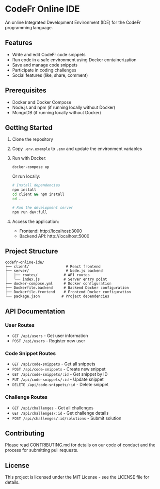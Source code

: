 # CodeFr Online IDE

An online Integrated Development Environment (IDE) for the CodeFr programming language.

## Features

- Write and edit CodeFr code snippets
- Run code in a safe environment using Docker containerization
- Save and manage code snippets
- Participate in coding challenges
- Social features (like, share, comment)

## Prerequisites

- Docker and Docker Compose
- Node.js and npm (if running locally without Docker)
- MongoDB (if running locally without Docker)

## Getting Started

1. Clone the repository
2. Copy `.env.example` to `.env` and update the environment variables
3. Run with Docker:
   ```bash
   docker-compose up
   ```

   Or run locally:
   ```bash
   # Install dependencies
   npm install
   cd client && npm install
   cd ..

   # Run the development server
   npm run dev:full
   ```

4. Access the application:
   - Frontend: http://localhost:3000
   - Backend API: http://localhost:5000

## Project Structure

```
codefr-online-ide/
├── client/                 # React frontend
├── server/                 # Node.js backend
│   ├── routes/            # API routes
│   └── index.js           # Server entry point
├── docker-compose.yml     # Docker configuration
├── Dockerfile.backend     # Backend Docker configuration
├── Dockerfile.frontend    # Frontend Docker configuration
└── package.json          # Project dependencies
```

## API Documentation

### User Routes
- `GET /api/users` - Get user information
- `POST /api/users` - Register new user

### Code Snippet Routes
- `GET /api/code-snippets` - Get all snippets
- `POST /api/code-snippets` - Create new snippet
- `GET /api/code-snippets/:id` - Get snippet by ID
- `PUT /api/code-snippets/:id` - Update snippet
- `DELETE /api/code-snippets/:id` - Delete snippet

### Challenge Routes
- `GET /api/challenges` - Get all challenges
- `GET /api/challenges/:id` - Get challenge details
- `POST /api/challenges/:id/solutions` - Submit solution

## Contributing

Please read CONTRIBUTING.md for details on our code of conduct and the process for submitting pull requests.

## License

This project is licensed under the MIT License - see the LICENSE file for details.
